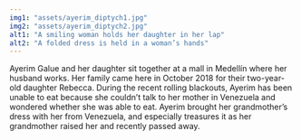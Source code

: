 ```yaml
---
img1: "assets/ayerim_diptych1.jpg"
img2: "assets/ayerim_diptych2.jpg"
alt1: "A smiling woman holds her daughter in her lap"
alt2: "A folded dress is held in a woman’s hands" 
---
```

Ayerim Galue and her daughter sit together at a mall in Medellín where her husband works. Her family came here in October 2018 for their two-year-old daughter Rebecca. During the recent rolling blackouts, Ayerim has been unable to eat because she couldn’t talk to her mother in Venezuela and wondered whether she was able to eat. Ayerim brought her grandmother’s dress with her from Venezuela, and especially treasures it as her grandmother raised her and recently passed away.
